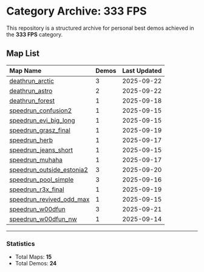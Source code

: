 # Category Archive: 333 FPS

This repository is a structured archive for personal best demos achieved in the **333 FPS** category.

## Map List

| Map Name | Demos | Last Updated |
| :--- | :---- | :--- |
| [deathrun_arctic](./deathrun_arctic) | 3 | 2025-09-22 |
| [deathrun_astro](./deathrun_astro) | 2 | 2025-09-22 |
| [deathrun_forest](./deathrun_forest) | 1 | 2025-09-18 |
| [speedrun_confusion2](./speedrun_confusion2) | 1 | 2025-09-15 |
| [speedrun_evi_big_long](./speedrun_evi_big_long) | 1 | 2025-09-15 |
| [speedrun_grasz_final](./speedrun_grasz_final) | 1 | 2025-09-19 |
| [speedrun_herb](./speedrun_herb) | 1 | 2025-09-17 |
| [speedrun_jeans_short](./speedrun_jeans_short) | 1 | 2025-09-15 |
| [speedrun_muhaha](./speedrun_muhaha) | 1 | 2025-09-17 |
| [speedrun_outside_estonia2](./speedrun_outside_estonia2) | 3 | 2025-09-20 |
| [speedrun_pool_simple](./speedrun_pool_simple) | 3 | 2025-09-16 |
| [speedrun_r3x_final](./speedrun_r3x_final) | 1 | 2025-09-19 |
| [speedrun_revived_odd_max](./speedrun_revived_odd_max) | 1 | 2025-09-15 |
| [speedrun_w00dfun](./speedrun_w00dfun) | 3 | 2025-09-21 |
| [speedrun_w00dfun_nw](./speedrun_w00dfun_nw) | 1 | 2025-09-14 |

---

### Statistics
- Total Maps: **15**
- Total Demos: **24**